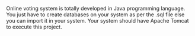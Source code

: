 Online voting system is totally developed in Java programming language.
You just have to create databases on your system as per the .sql file else you can import it in your system.
Your system should have Apache Tomcat to execute this project.
